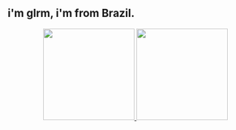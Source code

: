 ## i'm glrm, i'm from Brazil.

<div align="center">
  <a href="https://github.com/glrmrissi">
  <img height="180em" src="https://github-readme-stats.vercel.app/api?username=glrmrissi&show_icons=true&theme=dark&include_all_commits=true&count_private=true"/>
  <img height="180em" src="https://github-readme-stats.vercel.app/api/top-langs/?username=glrmrissi&layout=compact&langs_count=7&theme=dark"/>
</div>
 
